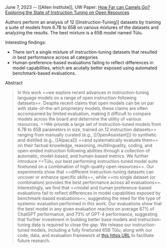 June 7, 2023 -- [[Allen Institute]], UW
Paper: [How Far can Camels Go? Exploring the State of Instruction Tuning on Open Resources](https://arxiv.org/abs/2306.04751)

Authors perform an analysis of 12 [[Instruction-Tuning]] datasets by training a suite of models from 6.7B to 65B on various mixtures of the datasets and analyzing the results. The best mixture is a 65B model named Tülu.

Interesting findings:
- There isn't a single mixture of instruction-tuning datasets that resulted in best performance across all categories
- Human-preference-based evaluations failing to reflect differences in model capabilities, which are acutally better exposed using automated benchmark-based evaluations.

Abstract
> In this work ==we explore recent advances in instruction-tuning language models on a range of open instruction-following datasets==. Despite recent claims that open models can be on par with state-of-the-art proprietary models, these claims are often accompanied by limited evaluation, making it difficult to compare models across the board and determine the utility of various resources. ==We provide a large set of instruction-tuned models from 6.7B to 65B parameters in size, trained on 12 instruction datasets== ranging from manually curated (e.g., [[OpenAssistant]]) to synthetic and distilled (e.g., [[Alpaca]]) ==and systematically evaluate them== on their factual knowledge, reasoning, multilinguality, coding, and open-ended instruction following abilities through a collection of automatic, model-based, and human-based metrics. We further introduce ==Tülu, our best performing instruction-tuned model suite finetuned on a combination of high-quality open resources==. Our experiments show that ==different instruction-tuning datasets can uncover or enhance specific skills==, while ==no single dataset (or combination) provides the best performance across all evaluations==. Interestingly, we find that ==model and human preference-based evaluations fail to reflect differences in model capabilities exposed by benchmark-based evaluations==, suggesting the need for the type of systemic evaluation performed in this work. Our evaluations show that the best model in any given evaluation reaches on average 87% of ChatGPT performance, and 73% of GPT-4 performance, suggesting that further investment in building better base models and instruction-tuning data is required to close the gap. We release our instruction-tuned models, including a fully finetuned 65B Tülu, along with our code, data, and evaluation framework at [this https URL](https://github.com/allenai/open-instruct) to facilitate future research.

